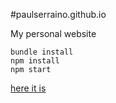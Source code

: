 #paulserraino.github.io

My personal website

```
bundle install
npm install
npm start
```

[here it is](http://paulserraino.github.io)